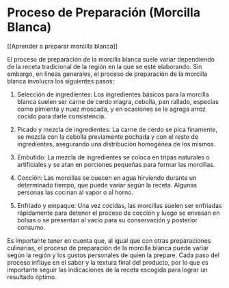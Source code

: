 # Proceso de Preparación (Morcilla Blanca)

[[Aprender a preparar morcilla blanca]]

El proceso de preparación de la morcilla blanca suele variar dependiendo de la receta tradicional de la región en la que se esté elaborando. Sin embargo, en líneas generales, el proceso de preparación de la morcilla blanca involucra los siguientes pasos:

1. Selección de ingredientes: Los ingredientes básicos para la morcilla blanca suelen ser carne de cerdo magra, cebolla, pan rallado, especias como pimienta y nuez moscada, y en ocasiones se le agrega arroz cocido para darle consistencia.

2. Picado y mezcla de ingredientes: La carne de cerdo se pica finamente, se mezcla con la cebolla previamente pochada y con el resto de ingredientes, asegurando una distribución homogénea de los mismos.

3. Embutido: La mezcla de ingredientes se coloca en tripas naturales o artificiales y se atan en porciones pequeñas para formar las morcillas.

4. Cocción: Las morcillas se cuecen en agua hirviendo durante un determinado tiempo, que puede variar según la receta. Algunas personas las cocinan al vapor o al horno.

5. Enfriado y empaque: Una vez cocidas, las morcillas suelen ser enfriadas rápidamente para detener el proceso de cocción y luego se envasan en bolsas o se presentan al vacío para su conservación y posterior consumo.

Es importante tener en cuenta que, al igual que con otras preparaciones culinarias, el proceso de preparación de la morcilla blanca puede variar según la región y los gustos personales de quien la prepare. Cada paso del proceso influye en el sabor y la textura final del producto, por lo que es importante seguir las indicaciones de la receta escogida para lograr un resultado óptimo.
